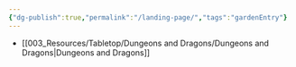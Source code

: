 ```yaml
---
{"dg-publish":true,"permalink":"/landing-page/","tags":"gardenEntry"}
---
```


- [[003_Resources/Tabletop/Dungeons and Dragons/Dungeons and Dragons\|Dungeons and Dragons]]

